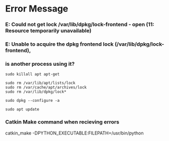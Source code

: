 # Error Message 
### E: Could not get lock /var/lib/dpkg/lock-frontend - open (11: Resource temporarily unavailable)  
### E: Unable to acquire the dpkg frontend lock (/var/lib/dpkg/lock-frontend),   
### is another process using it?
 
```
sudo killall apt apt-get
```
``` 
sudo rm /var/lib/apt/lists/lock
sudo rm /var/cache/apt/archives/lock
sudo rm /var/lib/dpkg/lock*
```
```
sudo dpkg --configure -a
```
```
sudo apt update
```
### Catkin Make command when recieving errors
catkin_make -DPYTHON_EXECUTABLE:FILEPATH=/usr/bin/python

